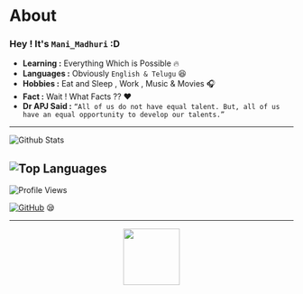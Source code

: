 # About

### Hey ! It's ```Mani_Madhuri``` :D

-  **Learning :** Everything Which is Possible :fire:	
-  **Languages :** Obviously ```English & Telugu``` :laughing:
-  **Hobbies :** Eat and Sleep , Work , Music & Movies :headphones:
-  **Fact :** Wait ! What Facts ?? :heart: 
- **Dr APJ Said :** ```“All of us do not have equal talent. But, all of us have an equal opportunity to develop our talents.” ```

---------------------------------------------------------------------------------------------------------------------------------------------------------------------------------



![Github Stats](https://github-readme-stats.vercel.app/api?username=Joker-commits&show_icons=true&title_color=8571FF&icon_color=E4FF6B&count_private=true&include_all_commits=true&show_icons=true&theme=dark)


![Top Languages](https://github-readme-stats.vercel.app/api/top-langs/?username=Joker-commits&layout=compact&theme=radical)
-------------------------------------------------------------------------------------------------------------------------------------------------------------------------------



![Profile Views](https://hits.seeyoufarm.com/api/count/incr/badge.svg?url=https://github.com/Joker-commits/&title=Profile%20Views)

[![GitHub](https://img.shields.io/badge/dynamic/json?logo=github&label=GitHub+Followers&labelColor=282c34&color=181717&query=%24.data.totalSubs&url=https%3A%2F%2Fapi.spencerwoo.com%2Fsubstats%2F%3Fsource%3Dgithub%26queryKey%3Dofisial&longCache=true)](github.com/Joker-commits)
😪

---------------------------------------------------------------------------------------------------------------------------------------------------------------------------------



<p align="center">
	<img width="100" src="https://github.githubassets.com/images/spinners/octocat-spinner-64.gif">



	





